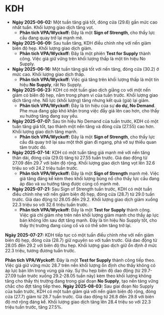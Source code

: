 # KDH

- **Ngày 2025-06-02:** Một tuần tăng giá tốt, đóng cửa (29.6) gần mức cao nhất tuần. Khối lượng giao dịch tăng vọt.
    - **Phân tích VPA/Wyckoff:** Đây là một **Sign of Strength**, cho thấy lực cầu đang quay trở lại mạnh mẽ.
- **Ngày 2025-06-09:** Sau tuần tăng, KDH điều chỉnh nhẹ với nến giảm biên độ hẹp. Khối lượng giao dịch giảm.
    - **Phân tích VPA/Wyckoff:** Đây là một phiên **Test for Supply** thành công. Việc giá giữ vững trên khối lượng thấp là một tín hiệu No Supply.
- **Ngày 2025-06-16:** Một tuần tăng giá tốt với nến tăng, đóng cửa (30.2) ở mức cao. Khối lượng giao dịch thấp.
    - **Phân tích VPA/Wyckoff:** Việc giá tăng trên khối lượng thấp là một tín hiệu **No Supply**, rất No Supply.
- **Ngày 2025-06-23:** KDH có một tuần giao dịch giằng co với một nến giảm có biên độ hẹp, nằm trong phạm vi của tuần trước. Khối lượng giao dịch tăng nhẹ. Nỗ lực (khối lượng) tăng nhưng kết quả (giá) lại giảm.
    - **Phân tích VPA/Wyckoff:** Đây là tín hiệu của sự **do dự, No Demand**. Phe mua đang gặp khó khăn trong việc đẩy giá lên cao hơn, cho thấy xu hướng tăng đang suy yếu.
- **Ngày 2025-07-07:** Sau tín hiệu No Demand của tuần trước, KDH có một tuần tăng giá tốt, tạo thành một nến tăng và đóng cửa (27.55) cao hơn. Khối lượng giao dịch tăng mạnh.
    - **Phân tích VPA/Wyckoff:** Đây là một **Sign of Strength**, cho thấy lực cầu đã quay trở lại sau một thời gian đi ngang, phá vỡ sự thiếu quan tâm trước đó.
- **Ngày 2025-07-14:** KDH có một tuần tăng giá mạnh mẽ với nến tăng thân dài, đóng cửa (29.0) tăng từ 27.55 tuần trước. Giá dao động từ 27.09 đến 29.7 với biên độ rộng. Khối lượng giao dịch tăng vọt lên 32.6 triệu so với 24.2 triệu tuần trước.
    - **Phân tích VPA/Wyckoff:** Đây là một **Sign of Strength** mạnh mẽ. Việc giá tăng đáng kể kèm theo khối lượng bùng nổ cho thấy lực cầu đang áp đảo và xu hướng tăng được củng cố mạnh mẽ.
- **Ngày 2025-07-21:** Sau Sign of Strength tuần trước, KDH có một tuần điều chỉnh nhẹ với nến giảm biên độ hẹp, đóng cửa (28.7) từ 29.0 tuần trước. Giá dao động từ 28.05 đến 29.2. Khối lượng giao dịch giảm xuống 22.3 triệu so với 32.6 triệu tuần trước.
    - **Phân tích VPA/Wyckoff:** Đây là một **Test for Supply** thành công. Việc giá chỉ giảm nhẹ trên nền khối lượng giảm mạnh cho thấy áp lực bán không lớn sau đợt tăng mạnh. Đây là tín hiệu No Supply tốt, cho thấy thị trường đang củng cố và có thể sớm tăng trở lại.


**Ngày 2025-07-27:** KDH tiếp tục có một tuần điều chỉnh nhẹ với nến giảm biên độ hẹp, đóng cửa (28.7) giữ nguyên so với tuần trước. Giá dao động từ 28.05 đến 29.2 với biên độ thu hẹp. Khối lượng giao dịch giữ ổn định ở mức 22.3 triệu, tương đương tuần trước.

**Phân tích VPA/Wyckoff:** Đây là một **Test for Supply** thành công tiếp theo. Việc giá giữ vững mức 28.7 trên nền khối lượng ổn định cho thấy không có áp lực bán lớn trong vùng giá này. Sự thu hẹp biên độ dao động (từ 29.7-27.09 tuần trước xuống 29.2-28.05 tuần này) kèm theo khối lượng không tăng cho thấy thị trường đang trong giai đoạn **No Supply**, tạo nền tảng vững chắc cho đợt tăng tiếp theo.
**Ngày 2025-08-03:** Sau giai đoạn No Supply của tuần trước, KDH có một tuần giảm giá với nến giảm biên độ rộng, đóng cửa (27.7) giảm từ 28.7 tuần trước. Giá dao động từ 26.8 đến 29.8 với biên độ mở rộng đáng kể. Khối lượng giao dịch tăng lên 28.4 triệu so với 22.3 triệu tuần trước, tăng 27.5%.
